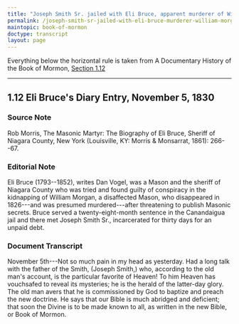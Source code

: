 ```yaml
---
title: "Joseph Smith Sr. jailed with Eli Bruce, apparent murderer of William Morgan"
permalink: /joseph-smith-sr-jailed-with-eli-bruce-murderer-william-morgan/
maintopic: book-of-mormon
doctype: transcript
layout: page
---
```


Everything below the horizontal rule is taken from A Documentary History of the Book of Mormon, [Section 1.12](https://books.google.com/books?id=T0SCDwAAQBAJ&pg=PT88&lpg=PT88&dq=Diary+of+Eli+Bruce&source=bl&ots=EyXDko7CxS&sig=ACfU3U3Alw-qPa3r4v9IvibHwHXriI1ZAg&hl=en&sa=X&ved=2ahUKEwjOsbrkxt3pAhVTHzQIHXQGDoEQ6AEwAHoECAkQAQ#v=onepage&q=%22Had%20a%20long%20talk%20with%20the%20father%20of%20the%20Smith%22&f=false)

---

## 1.12 Eli Bruce's Diary Entry, November 5, 1830

### Source Note

Rob Morris, The Masonic Martyr: The Biography of Eli Bruce, Sheriff of Niagara County, New York (Louisville, KY: Morris & Monsarrat, 1861): 266--67.

### Editorial Note

Eli Bruce (1793--1852), writes Dan Vogel, was a Mason and the sheriff of Niagara County who was tried and found guilty of conspiracy in the kidnapping of William Morgan, a disaffected Mason, who disappeared in 1826---and was presumed murdered---after threatening to publish Masonic secrets. Bruce served a twenty-eight-month sentence in the Canandaigua jail and there met Joseph Smith Sr., incarcerated for thirty days for an unpaid debt.

### Document Transcript

November 5th---Not so much pain in my head as yesterday.  Had a long talk with the father of the Smith, (Joseph Smith,) who, according to the old man's account, is the particular favorite of Heaven!  To him Heaven has vouchsafed to reveal its mysteries; he is the herald of the latter-day glory.  The old man avers that he is commissioned by God to baptize and preach the new doctrine.  He says that our Bible is much abridged and deficient; that soon the Divine is to be made known to all, as written in the new Bible, or Book of Mormon.
